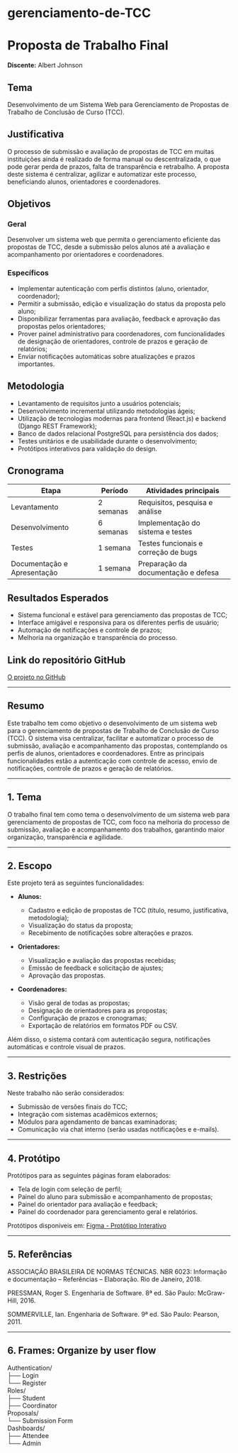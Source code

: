 # gerenciamento-de-TCC

# Proposta de Trabalho Final

**Discente:** Albert Johnson

## Tema

Desenvolvimento de um Sistema Web para Gerenciamento de Propostas de Trabalho de Conclusão de Curso (TCC).

## Justificativa

O processo de submissão e avaliação de propostas de TCC em muitas instituições ainda é realizado de forma manual ou descentralizada, o que pode gerar perda de prazos, falta de transparência e retrabalho. A proposta deste sistema é centralizar, agilizar e automatizar este processo, beneficiando alunos, orientadores e coordenadores.

## Objetivos

### Geral

Desenvolver um sistema web que permita o gerenciamento eficiente das propostas de TCC, desde a submissão pelos alunos até a avaliação e acompanhamento por orientadores e coordenadores.

### Específicos

- Implementar autenticação com perfis distintos (aluno, orientador, coordenador);
- Permitir a submissão, edição e visualização do status da proposta pelo aluno;
- Disponibilizar ferramentas para avaliação, feedback e aprovação das propostas pelos orientadores;
- Prover painel administrativo para coordenadores, com funcionalidades de designação de orientadores, controle de prazos e geração de relatórios;
- Enviar notificações automáticas sobre atualizações e prazos importantes.

## Metodologia

- Levantamento de requisitos junto a usuários potenciais;
- Desenvolvimento incremental utilizando metodologias ágeis;
- Utilização de tecnologias modernas para frontend (React.js) e backend (Django REST Framework);
- Banco de dados relacional PostgreSQL para persistência dos dados;
- Testes unitários e de usabilidade durante o desenvolvimento;
- Protótipos interativos para validação do design.

## Cronograma

| Etapa                       | Período   | Atividades principais                |
| --------------------------- | --------- | ------------------------------------ |
| Levantamento                | 2 semanas | Requisitos, pesquisa e análise       |
| Desenvolvimento             | 6 semanas | Implementação do sistema e testes    |
| Testes                      | 1 semana  | Testes funcionais e correção de bugs |
| Documentação e Apresentação | 1 semana  | Preparação da documentação e defesa  |

## Resultados Esperados

- Sistema funcional e estável para gerenciamento das propostas de TCC;
- Interface amigável e responsiva para os diferentes perfis de usuário;
- Automação de notificações e controle de prazos;
- Melhoria na organização e transparência do processo.

## Link do repositório GitHub

[O projeto no GitHub](https://github.com/AlbertJohnson994/gerenciamento-de-TCC)

---

## Resumo

Este trabalho tem como objetivo o desenvolvimento de um sistema web para o gerenciamento de propostas de Trabalho de Conclusão de Curso (TCC). O sistema visa centralizar, facilitar e automatizar o processo de submissão, avaliação e acompanhamento das propostas, contemplando os perfis de alunos, orientadores e coordenadores. Entre as principais funcionalidades estão a autenticação com controle de acesso, envio de notificações, controle de prazos e geração de relatórios.

---

## 1. Tema

O trabalho final tem como tema o desenvolvimento de um sistema web para gerenciamento de propostas de TCC, com foco na melhoria do processo de submissão, avaliação e acompanhamento dos trabalhos, garantindo maior organização, transparência e agilidade.

---

## 2. Escopo

Este projeto terá as seguintes funcionalidades:

- **Alunos:**

  - Cadastro e edição de propostas de TCC (título, resumo, justificativa, metodologia);
  - Visualização do status da proposta;
  - Recebimento de notificações sobre alterações e prazos.

- **Orientadores:**

  - Visualização e avaliação das propostas recebidas;
  - Emissão de feedback e solicitação de ajustes;
  - Aprovação das propostas.

- **Coordenadores:**
  - Visão geral de todas as propostas;
  - Designação de orientadores para as propostas;
  - Configuração de prazos e cronogramas;
  - Exportação de relatórios em formatos PDF ou CSV.

Além disso, o sistema contará com autenticação segura, notificações automáticas e controle visual de prazos.

---

## 3. Restrições

Neste trabalho não serão considerados:

- Submissão de versões finais do TCC;
- Integração com sistemas acadêmicos externos;
- Módulos para agendamento de bancas examinadoras;
- Comunicação via chat interno (serão usadas notificações e e-mails).

---

## 4. Protótipo

Protótipos para as seguintes páginas foram elaborados:

- Tela de login com seleção de perfil;
- Painel do aluno para submissão e acompanhamento de propostas;
- Painel do orientador para avaliação e feedback;
- Painel do coordenador para gerenciamento geral e relatórios.

Protótipos disponíveis em: [Figma - Protótipo Interativo](https://www.figma.com/design/uF3rmTRtXfRrFzj8546tPr/Untitled?node-id=0-1&m=dev&t=Ch4o4rXBXioPWgcL-1)

---

## 5. Referências

ASSOCIAÇÃO BRASILEIRA DE NORMAS TÉCNICAS. NBR 6023: Informação e documentação – Referências – Elaboração. Rio de Janeiro, 2018.

PRESSMAN, Roger S. Engenharia de Software. 8ª ed. São Paulo: McGraw-Hill, 2016.

SOMMERVILLE, Ian. Engenharia de Software. 9ª ed. São Paulo: Pearson, 2011.

---
## 6. Frames: Organize by user flow

Authentication/  
  ├── Login  
  └── Register  
Roles/  
  ├── Student  
  ├── Coordinator  
Proposals/  
  └── Submission Form  
Dashboards/  
  ├── Attendee  
  └── Admin  
